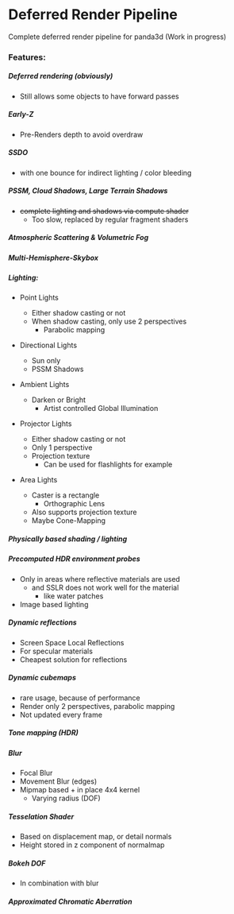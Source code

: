 Deferred Render Pipeline
==============

Complete deferred render pipeline for panda3d (Work in progress)

### Features:

##### Deferred rendering (obviously)
- Still allows some objects to have forward passes

##### Early-Z
- Pre-Renders depth to avoid overdraw

##### SSDO
- with one bounce for indirect lighting / color bleeding

##### PSSM, Cloud Shadows, Large Terrain Shadows
- ~~complete lighting and shadows via compute shader~~
    - Too slow, replaced by regular fragment shaders

##### Atmospheric Scattering & Volumetric Fog

##### Multi-Hemisphere-Skybox

##### Lighting:
- Point Lights
    - Either shadow casting or not
    - When shadow casting, only use 2 perspectives
        - Parabolic mapping

- Directional Lights
    - Sun only
    - PSSM Shadows

- Ambient Lights
    - Darken or Bright
        - Artist controlled Global Illumination

- Projector Lights
    - Either shadow casting or not
    - Only 1 perspective
    - Projection texture
        - Can be used for flashlights for example

- Area Lights
    - Caster is a rectangle
        - Orthographic Lens
    - Also supports projection texture
    - Maybe Cone-Mapping

##### Physically based shading / lighting

##### Precomputed HDR environment probes
- Only in areas where reflective materials are used
    - and SSLR does not work well for the material
        - like water patches
- Image based lighting

##### Dynamic reflections
- Screen Space Local Reflections
- For specular materials
- Cheapest solution for reflections

##### Dynamic cubemaps 
- rare usage, because of performance
- Render only 2 perspectives, parabolic mapping
- Not updated every frame

##### Tone mapping (HDR)

##### Blur
- Focal Blur
- Movement Blur (edges)
- Mipmap based + in place 4x4 kernel
    - Varying radius (DOF)

##### Tesselation Shader
- Based on displacement map, or detail normals
- Height stored in z component of normalmap

##### Bokeh DOF
- In combination with blur

##### Approximated Chromatic Aberration

